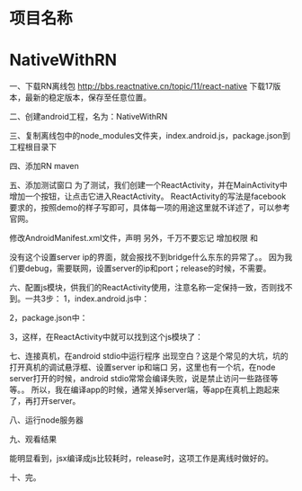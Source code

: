 ﻿# 项目名称
# NativeWithRN
一、下载RN离线包
http://bbs.reactnative.cn/topic/11/react-native
下载17版本，最新的稳定版本，保存至任意位置。

二、创建android工程，名为：NativeWithRN

三、复制离线包中的node_modules文件夹，index.android.js，package.json到工程根目录下

四、添加RN maven


五、添加测试窗口
为了测试，我们创建一个ReactActivity，并在MainActivity中增加一个按钮，让点击它进入ReactActivity。
ReactActivity的写法是facebook要求的，按照demo的样子写即可，具体每一项的用途这里就不详述了，可以参考官网。

修改AndroidManifest.xml文件，声明<activity android:name=".ReactActivity"/>
另外，千万不要忘记
增加权限<uses-permission android:name="android.permission.INTERNET" />
和<activity android:name="com.facebook.react.devsupport.DevSettingsActivity"/>

没有这个设置server ip的界面，就会报找不到bridge什么东东的异常了。。
因为我们要debug，需要联网，设置server的ip和port；release的时候，不需要。

六、配置js模块，供我们的ReactActivity使用，注意名称一定保持一致，否则找不到。一共3步：
1，index.android.js中：


2，package.json中：

3，这样，在ReactActivity中就可以找到这个js模块了：



七、连接真机，在android stdio中运行程序
出现空白？这是个常见的大坑，坑的打开真机的调试悬浮框、设置server ip和端口
另，这里也有一个坑，在node server打开的时候，android stdio常常会编译失败，说是禁止访问一些路径等等。。
所以，我在编译app的时候，通常关掉server端，等app在真机上跑起来了，再打开server。

八、运行node服务器


九、观看结果


能明显看到，jsx编译成js比较耗时，release时，这项工作是离线时做好的。

十、完。


